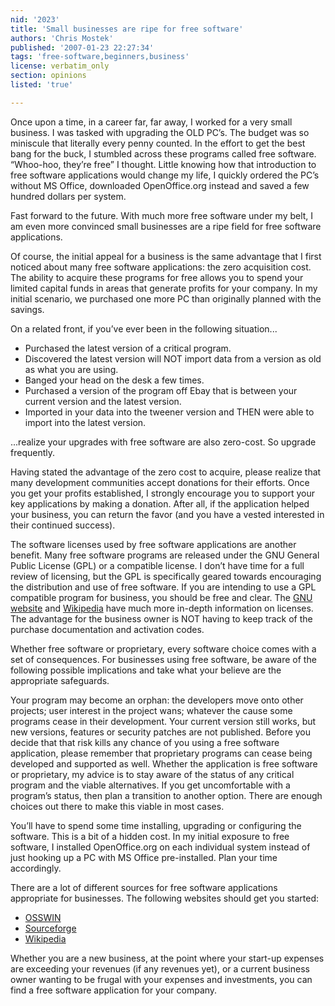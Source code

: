 ```yaml
---
nid: '2023'
title: 'Small businesses are ripe for free software'
authors: 'Chris Mostek'
published: '2007-01-23 22:27:34'
tags: 'free-software,beginners,business'
license: verbatim_only
section: opinions
listed: 'true'

---
```

Once upon a time, in a career far, far away, I worked for a very small business. I was tasked with upgrading the OLD PC’s. The budget was so miniscule that literally every penny counted. In the effort to get the best bang for the buck, I stumbled across these programs called free software. “Whoo-hoo, they’re free” I thought. Little knowing how that introduction to free software applications would change my life, I quickly ordered the PC’s without MS Office, downloaded OpenOffice.org instead and saved a few hundred dollars per system.

Fast forward to the future. With much more free software under my belt, I am even more convinced small businesses are a ripe field for free software applications.


<!--break-->


Of course, the initial appeal for a business is the same advantage that I first noticed about many free software applications: the zero acquisition cost. The ability to acquire these programs for free allows you to spend your limited capital funds in areas that generate profits for your company. In my initial scenario, we purchased one more PC than originally planned with the savings.

On a related front, if you’ve ever been in the following situation...


* Purchased the latest version of a critical program.
* Discovered the latest version will NOT import data from a version as old as what you are using.
* Banged your head on the desk a few times.
* Purchased a version of the program off Ebay that is between your current version and the latest version.
* Imported in your data into the tweener version and THEN were able to import into the latest version.

...realize your upgrades with free software are also zero-cost. So upgrade frequently.

Having stated the advantage of the zero cost to acquire, please realize that many development communities accept donations for their efforts. Once you get your profits established, I strongly encourage you to support your key applications by making a donation. After all, if the application helped your business, you can return the favor (and you have a vested interested in their continued success).

The software licenses used by free software applications are another benefit. Many free software programs are released under the GNU General Public License (GPL) or a compatible license. I don’t have time for a full review of licensing, but the GPL is specifically geared towards encouraging the distribution and use of free software. If you are intending to use a GPL compatible program for business, you should be free and clear. The [GNU website](http://www.gnu.org/licenses/) and [Wikipedia](http://en.wikipedia.org/wiki/Free_software_license) have much more in-depth information on licenses. The advantage for the business owner is NOT having to keep track of the purchase documentation and activation codes.

Whether free software or proprietary, every software choice comes with a set of consequences. For businesses using free software, be aware of the following possible implications and take what your believe are the appropriate safeguards.

Your program may become an orphan: the developers move onto other projects; user interest in the project wans; whatever the cause some programs cease in their development. Your current version still works, but new versions, features or security patches are not published. Before you decide that that risk kills any chance of you using a free software application, please remember that proprietary programs can cease being developed and supported as well. Whether the application is free software or proprietary, my advice is to stay aware of the status of any critical program and the viable alternatives. If you get uncomfortable with a program’s status, then plan a transition to another option. There are enough choices out there to make this viable in most cases.

You’ll have to spend some time installing, upgrading or configuring the software. This is a bit of a hidden cost. In my initial exposure to free software, I installed OpenOffice.org on each individual system instead of just hooking up a PC with MS Office pre-installed. Plan your time accordingly.

There are a lot of different sources for free software applications appropriate for businesses. The following websites should get you started:


* [OSSWIN](http://osswin.sourceforge.net/)
* [Sourceforge](http://sourceforge.net/)
* [Wikipedia](http://www.wikipedia.org/)

Whether you are a new business, at the point where your start-up expenses are exceeding your revenues (if any revenues yet), or a current business owner wanting to be frugal with your expenses and investments, you can find a free software application for your company.

